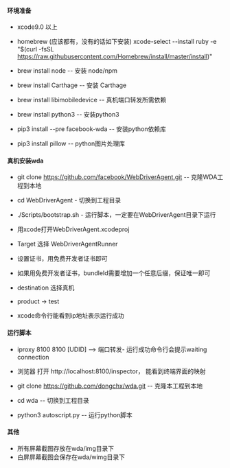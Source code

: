 
#### 环境准备

+ xcode9.0 以上

+ homebrew (应该都有，没有的话如下安装)
  xcode-select --install
  ruby -e "$(curl -fsSL https://raw.githubusercontent.com/Homebrew/install/master/install)"

+ brew install node -- 安装 node/npm

+ brew install Carthage -- 安装 Carthage

+ brew install libimobiledevice -- 真机端口转发所需依赖

+ brew install python3 -- 安装python3

+ pip3 install --pre facebook-wda -- 安装python依赖库

+ pip3 install pillow -- python图片处理库

#### 真机安装wda

+ git clone https://github.com/facebook/WebDriverAgent.git -- 克隆WDA工程到本地

+ cd WebDriverAgent - 切换到工程目录

+ ./Scripts/bootstrap.sh - 运行脚本，一定要在WebDriverAgent目录下运行

+ 用xcode打开WebDriverAgent.xcodeproj

+ Target 选择 WebDriverAgentRunner

+ 设置证书，用免费开发者证书即可

+ 如果用免费开发者证书，bundleId需要增加一个任意后缀，保证唯一即可

+ destination 选择真机

+ product -> test

+ xcode命令行能看到ip地址表示运行成功


#### 运行脚本

+ iproxy 8100 8100 [UDID] --> 端口转发- 运行成功命令行会提示waiting connection

+ 浏览器 打开 http://localhost:8100/inspector， 能看到终端界面的映射

+ git clone https://github.com/dongchx/wda.git -- 克隆本工程到本地

+ cd wda --  切换到工程目录

+ python3 autoscript.py -- 运行python脚本

#### 其他

+ 所有屏幕截图存放在wda/img目录下
+ 白屏屏幕截图会保存在wda/wimg目录下